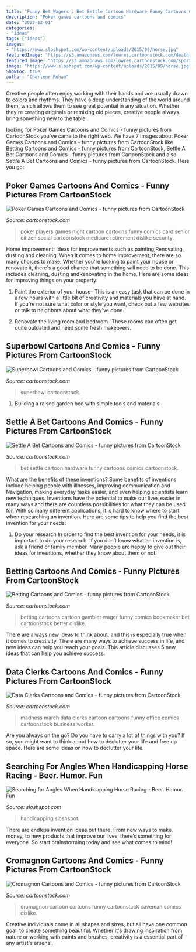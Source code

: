 ```yaml
---
title: "Funny Bet Wagers : Bet Settle Cartoon Hardware Funny Cartoons Comics Cartoonstock"
description: "Poker games cartoons and comics"
date: "2022-12-01"
categories:
- "ideas"
tags: ["ideas"]
images:
- "https://www.sloshspot.com/wp-content/uploads/2015/09/horse.jpg"
featuredImage: "https://s3.amazonaws.com/lowres.cartoonstock.com/death-hardware-bet-better-settle_a_bet-grim_reapers-mbcn2340_low.jpg"
featured_image: "https://s3.amazonaws.com/lowres.cartoonstock.com/sport-office_pool-superbowl-super_bowls-super_bowls-hot_tub-lcan1134_low.jpg"
image: "https://www.sloshspot.com/wp-content/uploads/2015/09/horse.jpg"
ShowToc: true
author: "Charlene Rohan"
---
```



Creative people often enjoy working with their hands and are usually drawn to colors and rhythms. They have a deep understanding of the world around them, which allows them to see great potential in any situation. Whether they're creating originals or remixing old pieces, creative people always bring something new to the table.

	

		
looking for Poker Games Cartoons and Comics - funny pictures from CartoonStock you've came to the right web. We have 7 Images about Poker Games Cartoons and Comics - funny pictures from CartoonStock like Betting Cartoons and Comics - funny pictures from CartoonStock, Settle A Bet Cartoons and Comics - funny pictures from CartoonStock and also Settle A Bet Cartoons and Comics - funny pictures from CartoonStock. Here you go:
		
    
## Poker Games Cartoons And Comics - Funny Pictures From CartoonStock

<img loading=lazy src="http://lowres.cartoonstock.com/medical-pensioner-retirement-senior_citizen-medicare_card-social_security_supplements-rde7886_low.jpg" onerror="this.onerror=null;this.src='https://tse3.mm.bing.net/th?id=OIP.1qmQ1jzbOf-gLnO6paIcvAHaHT&amp;pid=15.1';" alt="Poker Games Cartoons and Comics - funny pictures from CartoonStock">

_Source: cartoonstock.com_

>poker players games night cartoon cartoons funny comics card senior citizen social cartoonstock medicare retirement dislike security. 

	

Home improvement: Ideas for improvements such as painting,Renovating, dusting and cleaning.
When it comes to home improvement, there are so many choices to make. Whether you're looking to paint your house or renovate it, there's a good chance that something will need to be done. This includes cleaning, dusting andRenovating in the home. Here are some ideas for improving things on your property: 
1. Paint the exterior of your house- This is an easy task that can be done in a few hours with a little bit of creativity and materials you have at hand. If you're not sure what color or style you want, check out a few websites or talk to neighbors about what they've done. 

2. Renovate the living room and bedroom- These rooms can often get quite outdated and need some fresh makeovers.

    
## Superbowl Cartoons And Comics - Funny Pictures From CartoonStock

<img loading=lazy src="https://s3.amazonaws.com/lowres.cartoonstock.com/sport-office_pool-superbowl-super_bowls-super_bowls-hot_tub-lcan1134_low.jpg" onerror="this.onerror=null;this.src='https://tse3.mm.bing.net/th?id=OIP.-5BObQJFR5ng4w1HRhA_qAHaIJ&amp;pid=15.1';" alt="Superbowl Cartoons and Comics - funny pictures from CartoonStock">

_Source: cartoonstock.com_

>superbowl cartoonstock. 

	

1. Building a raised garden bed with simple tools and materials.

    
## Settle A Bet Cartoons And Comics - Funny Pictures From CartoonStock

<img loading=lazy src="https://s3.amazonaws.com/lowres.cartoonstock.com/death-hardware-bet-better-settle_a_bet-grim_reapers-mbcn2340_low.jpg" onerror="this.onerror=null;this.src='https://tse3.mm.bing.net/th?id=OIP.ahGrgJrwpwpsvvBicW-h1QHaHa&amp;pid=15.1';" alt="Settle A Bet Cartoons and Comics - funny pictures from CartoonStock">

_Source: cartoonstock.com_

>bet settle cartoon hardware funny cartoons comics cartoonstock. 

	

What are the benefits of these inventions?
Some benefits of inventions include helping people with illnesses, improving communication and Navigation, making everyday tasks easier, and even helping scientists learn new techniques. Inventions have the potential to make our lives easier in many ways and there are countless possibilities for what they can be used for. With so many different applications, it is hard to know where to start when researching an invention. Here are some tips to help you find the best invention for your needs:
1) Do your research
In order to find the best invention for your needs, it is important to do your research. If you don’t know what an invention is, ask a friend or family member. Many people are happy to give out their ideas for inventions, whether they know about them or not.

    
## Betting Cartoons And Comics - Funny Pictures From CartoonStock

<img loading=lazy src="https://s3.amazonaws.com/lowres.cartoonstock.com/retail-bookmaker-betting_shop-better-bet-betting-jwhn540_low.jpg" onerror="this.onerror=null;this.src='https://tse2.mm.bing.net/th?id=OIP.u4mEhyoqFs-9nDqUv7tVGgHaJ8&amp;pid=15.1';" alt="Betting Cartoons and Comics - funny pictures from CartoonStock">

_Source: cartoonstock.com_

>betting cartoons cartoon gambler wager funny comics bookmaker bet cartoonstock better dislike. 

	

There are always new ideas to think about, and this is especially true when it comes to creativity. There are many ways to achieve success in life, and new ideas can help you reach your goals. This article discusses 5 new ideas that can help you achieve success.

    
## Data Clerks Cartoons And Comics - Funny Pictures From CartoonStock

<img loading=lazy src="https://s3.amazonaws.com/lowres.cartoonstock.com/business-commerce-office_worker-data_clerks-data-wager-bets-jcen1371_low.jpg" onerror="this.onerror=null;this.src='https://tse4.mm.bing.net/th?id=OIP.ETMMeycZXEy6o9CZ9P2J7gHaFo&amp;pid=15.1';" alt="Data Clerks Cartoons and Comics - funny pictures from CartoonStock">

_Source: cartoonstock.com_

>madness march data clerks cartoon cartoons funny office comics cartoonstock business worker. 

	

Are you always on the go? Do you have to carry a lot of things with you? If so, you might want to think about how to declutter your life and free up space. Here are some ideas on how to declutter your life.

    
## Searching For Angles When Handicapping Horse Racing - Beer. Humor. Fun

<img loading=lazy src="https://www.sloshspot.com/wp-content/uploads/2015/09/horse.jpg" onerror="this.onerror=null;this.src='https://tse3.mm.bing.net/th?id=OIP.-O77-uYmF6qBFfynPHAGQgHaEz&amp;pid=15.1';" alt="Searching for Angles When Handicapping Horse Racing - Beer. Humor. Fun">

_Source: sloshspot.com_

>handicapping sloshspot. 

	

There are endless invention ideas out there. From new ways to make money, to new products that improve our lives, there’s something for everyone. So start brainstorming today and see what comes to mind!

    
## Cromagnon Cartoons And Comics - Funny Pictures From CartoonStock

<img loading=lazy src="https://s3.amazonaws.com/lowres.cartoonstock.com/history-counselling-counsellors-caveman-inferior-cromagnon-swi0078_low.jpg" onerror="this.onerror=null;this.src='https://tse1.mm.bing.net/th?id=OIP.XgLYllLm-bnbS1EkQx5u_gHaG6&amp;pid=15.1';" alt="Cromagnon Cartoons and Comics - funny pictures from CartoonStock">

_Source: cartoonstock.com_

>cromagnon cartoon cartoons funny cartoonstock caveman comics dislike. 

	

Creative individuals come in all shapes and sizes, but all have one common goal: to create something beautiful. Whether it's drawing inspiration from nature or working with paints and brushes, creativity is a essential part of any artist's arsenal.

